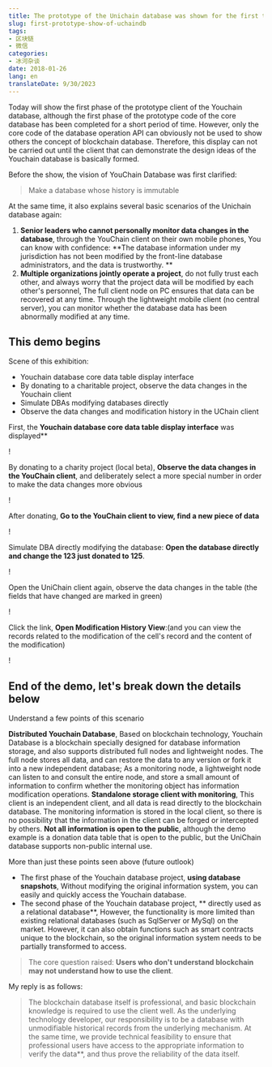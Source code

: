 ```yaml
---
title: The prototype of the Unichain database was shown for the first time
slug: first-prototype-show-of-uchaindb
tags:
- 区块链
- 微信
categories:
- 冰河杂谈
date: 2018-01-26
lang: en
translateDate: 9/30/2023
---
```


Today will show the first phase of the prototype client of the Youchain database, although the first phase of the prototype code of the core database has been completed for a short period of time.
However, only the core code of the database operation API can obviously not be used to show others the concept of blockchain database.
Therefore, this display can not be carried out until the client that can demonstrate the design ideas of the Youchain database is basically formed.
 
Before the show, the vision of YouChain Database was first clarified:
> Make a database whose history is immutable
 
At the same time, it also explains several basic scenarios of the Unichain database again:

1. **Senior leaders who cannot personally monitor data changes in the database**, through the YouChain client on their own mobile phones,
   You can know with confidence: **The database information under my jurisdiction has not been modified by the front-line database administrators, and the data is trustworthy. **
2. **Multiple organizations jointly operate a project**, do not fully trust each other, and always worry that the project data will be modified by each other's personnel,
   The full client node on PC ensures that data can be recovered at any time.
   Through the lightweight mobile client (no central server), you can monitor whether the database data has been abnormally modified at any time.
 
## This demo begins
 
Scene of this exhibition:

* Youchain database core data table display interface
* By donating to a charitable project, observe the data changes in the Youchain client
* Simulate DBAs modifying databases directly
* Observe the data changes and modification history in the UChain client
 
First, the **Youchain database core data table display interface** was displayed**

! [](first-prototype-show-of-uchaindb/1.png)
 
By donating to a charity project (local beta), **Observe the data changes in the YouChain client**, and deliberately select a more special number in order to make the data changes more obvious
 
! [](first-prototype-show-of-uchaindb/2.png)
 
After donating, **Go to the YouChain client to view, find a new piece of data**
 
! [](first-prototype-show-of-uchaindb/3.png)
 
Simulate DBA directly modifying the database: **Open the database directly and change the 123 just donated to 125**.
 
! [](first-prototype-show-of-uchaindb/4.png)
 
Open the UniChain client again, observe the data changes in the table (the fields that have changed are marked in green)
 
! [](first-prototype-show-of-uchaindb/5.png)
 
Click the link, **Open Modification History View**:(and you can view the records related to the modification of the cell's record and the content of the modification)
 
! [](first-prototype-show-of-uchaindb/6.png)
 
## End of the demo, let's break down the details below

Understand a few points of this scenario

**Distributed Youchain Database**,
  Based on blockchain technology, Youchain Database is a blockchain specially designed for database information storage, and also supports distributed full nodes and lightweight nodes.
  The full node stores all data, and can restore the data to any version or fork it into a new independent database;
  As a monitoring node, a lightweight node can listen to and consult the entire node, and store a small amount of information to confirm whether the monitoring object has information modification operations.
**Standalone storage client with monitoring**,
  This client is an independent client, and all data is read directly to the blockchain database.
  The monitoring information is stored in the local client, so there is no possibility that the information in the client can be forged or intercepted by others.
**Not all information is open to the public**, although the demo example is a donation data table that is open to the public, but the UniChain database supports non-public internal use.
 
More than just these points seen above (future outlook)

* The first phase of the Youchain database project, **using database snapshots**,
  Without modifying the original information system, you can easily and quickly access the Youchain database.
* The second phase of the Youchain database project, ** directly used as a relational database**,
  However, the functionality is more limited than existing relational databases (such as SqlServer or MySql) on the market.
  However, it can also obtain functions such as smart contracts unique to the blockchain, so the original information system needs to be partially transformed to access.
 
> The core question raised: **Users who don't understand blockchain may not understand how to use the client**.

My reply is as follows:

> The blockchain database itself is professional, and basic blockchain knowledge is required to use the client well.
> As the underlying technology developer, our responsibility is to be a database with unmodifiable historical records from the underlying mechanism.
> At the same time, we provide technical feasibility to ensure that professional users have access to the appropriate information to verify the data**, and thus prove the reliability of the data itself.
 
